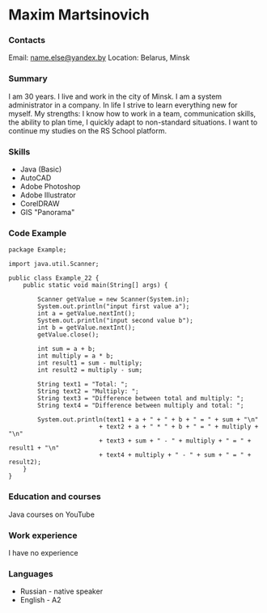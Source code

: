 # Maxim Martsinovich

### Contacts
Email: name.else@yandex.by
Location: Belarus, Minsk

### Summary
I am 30 years. I live and work in the city of Minsk. I am a system administrator in a company. In life I strive to learn everything new for myself.
My strengths: I know how to work in a team, communication skills, the ability to plan time, I quickly adapt to non-standard situations. 
I want to continue my studies on the RS School platform.
### Skills
* Java (Basic)
* AutoCAD
* Adobe Photoshop
* Adobe Illustrator
* CorelDRAW
* GIS "Panorama"
### Code Example
```
package Example;

import java.util.Scanner;

public class Example_22 {
    public static void main(String[] args) {

        Scanner getValue = new Scanner(System.in);
        System.out.println("input first value a");
        int a = getValue.nextInt();
        System.out.println("input second value b");
        int b = getValue.nextInt();
        getValue.close();

        int sum = a + b;
        int multiply = a * b;
        int result1 = sum - multiply;
        int result2 = multiply - sum;

        String text1 = "Total: ";
        String text2 = "Multiply: ";
        String text3 = "Difference between total and multiply: ";
        String text4 = "Difference between multiply and total: ";

        System.out.println(text1 + a + " + " + b + " = " + sum + "\n"
                         + text2 + a + " * " + b + " = " + multiply + "\n"
                         + text3 + sum + " - " + multiply + " = " + result1 + "\n"
                         + text4 + multiply + " - " + sum + " = " + result2);
    }
}
```
### Education and courses
Java courses on YouTube
### Work experience
I have no experience
### Languages
* Russian - native speaker
* English - A2 
